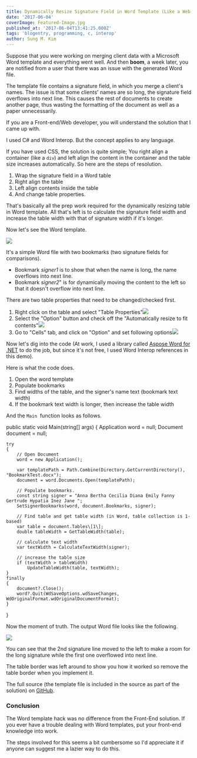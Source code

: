 ```yaml
---
title: Dynamically Resize Signature Field in Word Template (Like a Web Developer)
date: '2017-06-04'
coverImage: Featured-Image.jpg
published_at: '2017-06-04T13:41:25.000Z'
tags: 'blogentry, programming, c, interop'
author: Sung M. Kim
---
```


Suppose that you were working on merging client data with a Microsoft Word template and everything went well. And then **boom**, a week later, you are notified from a user that there was an issue with the generated Word file.

The template file contains a signature field, in which you merge a client's names. The issue is that some clients' names are so long, the signature field overflows into next line. This causes the rest of documents to create another page, thus wasting the formatting of the document as well as a paper unnecessarily.

If you are a Front-end/Web developer, you will understand the solution that I came up with.

I used C# and Word Interop. But the concept applies to any language.

If you have used CSS, the solution is quite simple; You right align a container (like a `div`) and left align the content in the container and the table size increases automatically. So here are the steps of resolution.

1. Wrap the signature field in a Word table
2. Right align the table
3. Left align contents inside the table
4. And change table properties.

That's basically all the prep work required for the dynamically resizing table in Word template. All that's left is to calculate the signature field width and increase the table width with that of signature width if it's longer.

Now let's see the Word template.

![](./images/Word-Template.jpg)

It's a simple Word file with two bookmarks (two signature fields for comparisons).

- Bookmark _signer1_ is to show that when the name is long, the name overflows into next line.
- Bookmark _signer2_" is for dynamically moving the content to the left so that it doesn't overflow into next line.

There are two table properties that need to be changed/checked first.

1. Right click on the table and select "Table Properties"![](./images/Word-Template-Table-Properties.jpg)
2. Select the "Option" button and check off the "Automatically resize to fit contents"![](./images/Word-Template-table-options.jpg)
3. Go to "Cells" tab, and click on "Option" and set following options![](./images/Word-Template-cell-options.jpg)

Now let's dig into the code (At work, I used a library called [Aspose Word for .NET](https://www.aspose.com/products/words/net) to do the job, but since it's not free, I used Word Interop references in this demo).

Here is what the code does.

1. Open the word template
2. Populate bookmarks
3. Find widths of the table, and the signer's name text (bookmark text width)
4. If the bookmark text width is longer, then increase the table width

And the `Main`  function looks as follows.

public static void Main(string\[\] args)
{
	Application word = null;
	Document document = null;

	try
	{
		// Open Document
		word = new Application();

		var templatePath = Path.Combine(Directory.GetCurrentDirectory(), "BookmarkTest.docx");
		document = word.Documents.Open(templatePath);

		// Populate bookmarks.
		const string signer = "Anna Bertha Cecilia Diana Emily Fanny Gertrude Hypatia Inez Jane ";
		SetSignerBookmarks(word, document.Bookmarks, signer);

		// Find table and get table width (in Word, table collection is 1-based)
		var table = document.Tables\[1\];
		double tableWidth = GetTableWidth(table);

		// calculate text width
		var textWidth = CalculateTextWidth(signer);

		// increase the table size
		if (textWidth > tableWidth)
			UpdateTableWidth(table, textWidth);
	}
	finally
	{
		document?.Close();
		word?.Quit(WdSaveOptions.wdSaveChanges, WdOriginalFormat.wdOriginalDocumentFormat);
	}
}

Now the moment of truth. The output Word file looks like the following.

![](./images/Word-Template-output.jpg)

You can see that the 2nd signature line moved to the left to make a room for the long signature while the first one overflowed into next line.

The table border was left around to show you how it worked so remove the table border when you implement it.

The full source (the template file is included in the source as part of the solution) on [GitHub](https://github.com/dance2die/Blog.WordTemplateBookmark).

### Conclusion

The Word template hack was no difference from the Front-End solution. If you ever have a trouble dealing with Word templates, put your front-end knowledge into work.

The steps involved for this seems a bit cumbersome so I'd appreciate it if anyone can suggest me a lazier way to do this.

